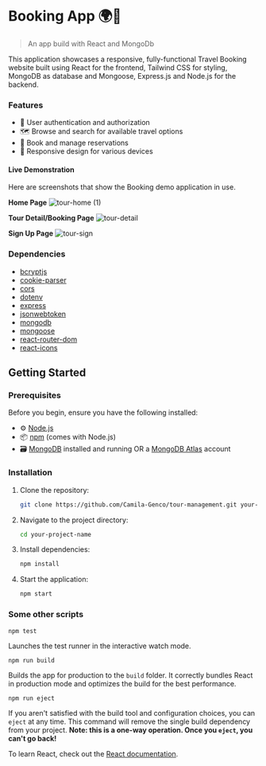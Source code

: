 # Booking App 🌍🛫
> An app build with React and MongoDb

This application showcases a responsive, fully-functional Travel Booking website built using React for the frontend, Tailwind CSS for styling, MongoDB as database and Mongoose, Express.js and Node.js for the backend.

### Features

- 👤 User authentication and authorization
- 🗺 Browse and search for available travel options
- 📅 Book and manage reservations
- 📱 Responsive design for various devices

#### Live Demonstration
Here are screenshots that show the Booking demo application in use.

**Home Page**
![tour-home (1)](https://github.com/Camila-Genco/tour-management/assets/98172802/b0a125f7-a2de-412f-8913-5c3264101478)

**Tour Detail/Booking Page**
![tour-detail](https://github.com/Camila-Genco/tour-management/assets/98172802/510101be-3238-4206-ba36-59bd2bb95502)

**Sign Up Page**
![tour-sign](https://github.com/Camila-Genco/tour-management/assets/98172802/dda85564-f730-411f-ab45-0c6ef76388b6)


### Dependencies
- [bcryptjs](https://www.npmjs.com/package/bcrypt)
- [cookie-parser](https://www.npmjs.com/package/cookie-parser)
- [cors](https://www.npmjs.com/package/cors)
- [dotenv](https://www.npmjs.com/package/dotenv)
- [express](https://www.npmjs.com/package/express)
- [jsonwebtoken](https://www.npmjs.com/package/jsonwebtoken)
- [mongodb](https://www.npmjs.com/package/mongodb)
- [mongoose](https://www.npmjs.com/package/mongoose)
- [react-router-dom](https://www.npmjs.com/package/react-router-dom)
- [react-icons](https://www.npmjs.com/package/react-icons)
  
## Getting Started

### Prerequisites

Before you begin, ensure you have the following installed:

- ⚙️ [Node.js](https://nodejs.org/)
- 📦 [npm](https://www.npmjs.com/) (comes with Node.js)
- 🗃️ [MongoDB](https://www.mongodb.com/) installed and running OR a [MongoDB Atlas](https://www.mongodb.com/docs/atlas/getting-started/) account

### Installation

1. Clone the repository:

   ```bash
   git clone https://github.com/Camila-Genco/tour-management.git your-project-name

2. Navigate to the project directory:

   ```bash
   cd your-project-name

3. Install dependencies:

   ```bash
   npm install

4. Start the application:

   ```bash
   npm start

### Some other scripts

`npm test`

Launches the test runner in the interactive watch mode.

`npm run build`

Builds the app for production to the `build` folder.
It correctly bundles React in production mode and optimizes the build for the best performance.

`npm run eject`

If you aren't satisfied with the build tool and configuration choices, you can `eject` at any time. This command will remove the single build dependency from your project.
**Note: this is a one-way operation. Once you `eject`, you can't go back!**

To learn React, check out the [React documentation](https://reactjs.org/).
